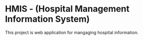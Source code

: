 # HMIS - (Hospital Management Information System)

This project is web application for mangaging hospital information.
